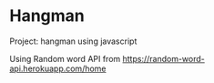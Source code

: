 # Hangman
Project: hangman using javascript

Using Random word API from
https://random-word-api.herokuapp.com/home
